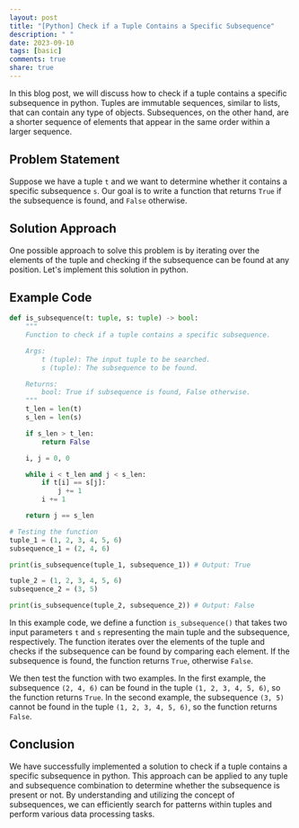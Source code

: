 ```yaml
---
layout: post
title: "[Python] Check if a Tuple Contains a Specific Subsequence"
description: " "
date: 2023-09-10
tags: [basic]
comments: true
share: true
---
```


In this blog post, we will discuss how to check if a tuple contains a specific subsequence in python. Tuples are immutable sequences, similar to lists, that can contain any type of objects. Subsequences, on the other hand, are a shorter sequence of elements that appear in the same order within a larger sequence.

## Problem Statement

Suppose we have a tuple `t` and we want to determine whether it contains a specific subsequence `s`. Our goal is to write a function that returns `True` if the subsequence is found, and `False` otherwise.

## Solution Approach

One possible approach to solve this problem is by iterating over the elements of the tuple and checking if the subsequence can be found at any position. Let's implement this solution in python.

## Example Code

```python
def is_subsequence(t: tuple, s: tuple) -> bool:
    """
    Function to check if a tuple contains a specific subsequence.

    Args:
        t (tuple): The input tuple to be searched.
        s (tuple): The subsequence to be found.

    Returns:
        bool: True if subsequence is found, False otherwise.
    """
    t_len = len(t)
    s_len = len(s)

    if s_len > t_len:
        return False

    i, j = 0, 0

    while i < t_len and j < s_len:
        if t[i] == s[j]:
            j += 1
        i += 1

    return j == s_len

# Testing the function
tuple_1 = (1, 2, 3, 4, 5, 6)
subsequence_1 = (2, 4, 6)

print(is_subsequence(tuple_1, subsequence_1)) # Output: True

tuple_2 = (1, 2, 3, 4, 5, 6)
subsequence_2 = (3, 5)

print(is_subsequence(tuple_2, subsequence_2)) # Output: False
```

In this example code, we define a function `is_subsequence()` that takes two input parameters `t` and `s` representing the main tuple and the subsequence, respectively. The function iterates over the elements of the tuple and checks if the subsequence can be found by comparing each element. If the subsequence is found, the function returns `True`, otherwise `False`.

We then test the function with two examples. In the first example, the subsequence `(2, 4, 6)` can be found in the tuple `(1, 2, 3, 4, 5, 6)`, so the function returns `True`. In the second example, the subsequence `(3, 5)` cannot be found in the tuple `(1, 2, 3, 4, 5, 6)`, so the function returns `False`.

## Conclusion

We have successfully implemented a solution to check if a tuple contains a specific subsequence in python. This approach can be applied to any tuple and subsequence combination to determine whether the subsequence is present or not. By understanding and utilizing the concept of subsequences, we can efficiently search for patterns within tuples and perform various data processing tasks.